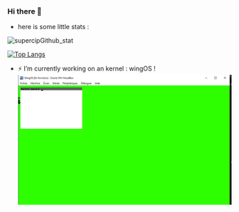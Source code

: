 ### Hi there 👋
- here is some little stats : 

![supercipGithub_stat](https://github-readme-stats.vercel.app/api?username=Supercip971&hide=issues&show_icons=true)


[![Top Langs](https://github-readme-stats.vercel.app/api/top-langs/?username=Supercip971)](https://github.com/anuraghazra/github-readme-stats)

- ⚡ I’m currently working on an kernel : wingOS ! 
![samplePic](https://raw.githubusercontent.com/Supercip971/Supercip971/master/image.png)
<!--
**Supercip971/Supercip971** is a ✨ _special_ ✨ repository because its `README.md` (this file) appears on your GitHub profile.

Here are some ideas to get you started:

- 🔭 I’m currently working on ...
- 🌱 I’m currently learning ...
- 👯 I’m looking to collaborate on ...
- 🤔 I’m looking for help with ...
- 💬 Ask me about ...
- 📫 How to reach me: ...
- 😄 Pronouns: ...
- ⚡ Fun fact: ...
-->
